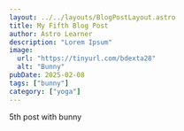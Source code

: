 ```yaml
---
layout: ../../layouts/BlogPostLayout.astro
title: My Fifth Blog Post
author: Astro Learner
description: "Lorem Ipsum"
image:
  url: "https://tinyurl.com/bdexta28"
  alt: "Bunny"
pubDate: 2025-02-08
tags: ["bunny"]
category: ["yoga"]
---
```


5th post with bunny
